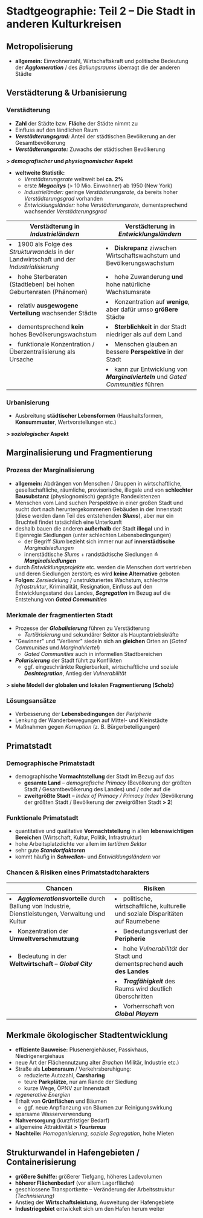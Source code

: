 # Stadtgeographie: Teil 2 – Die Stadt in anderen Kulturkreisen

## Metropolisierung

- **allgemein:** Einwohnerzahl, Wirtschaftskraft und politische Bedeutung der ***Agglomeration*** / des *Ballungsraums* überragt die der anderen Städte

## Verstädterung & Urbanisierung

### Verstädterung
- **Zahl** der Städte bzw. **Fläche** der Städte nimmt zu
- Einfluss auf den ländlichen Raum
- ***Verstädterungsgrad:*** Anteil der städtischen Bevölkerung an der Gesamtbevölkerung
- ***Verstädterungsrate:*** Zuwachs der städtischen Bevölkerung

**> *demografischer* und *physiognomischer* Aspekt**

- **weltweite Statistik:**
	- *Verstädterungsrate* weltweit bei **ca. 2%**
	- erste ***Megacitys*** (> 10 Mio. Einwohner) ab 1950 (New York)
	- *Industrieländer:* geringe *Verstädterungsrate*, da bereits hoher *Verstädterungsgrad* vorhanden
	- *Entwicklungsländer:* hohe *Verstädterungsrate*, dementsprechend wachsender *Verstädterungsgrad*

| Verstädterung in *Industrieländern* | Verstädterung in *Entwicklungsländern* |
| --- | --- |
| <li>1900 als Folge des *Strukturwandels* in der Landwirtschaft und der *Industrialisierung*</li> | <li>**Diskrepanz** ziwschen Wirtschaftswachstum und Bevölkerungswachstum</li> |
| <li>hohe Sterberaten (Stadtleben) bei hohen Geburtenraten (Phänomen)</li> | <li>hohe Zuwanderung **und** hohe natürliche Wachstumsrate</li> |
| <li>relativ **ausgewogene Verteilung** wachsender Städte</li> | <li>Konzentration auf **wenige**, aber dafür umso **größere** Städte</li> |
| <li>dementsprechend **kein** hohes Bevölkerungswachstum</li> | <li>**Sterblichkeit** in der Stadt niedriger als auf dem Land</li> |
| <li>funktionale Konzentration / Überzentralisierung als Ursache</li> | <li>Menschen glauben an bessere **Perspektive** in der Stadt</li> |
| | <li>kann zur Entwicklung von ***Marginalvierteln*** und *Gated Communities* führen</li> |

### Urbanisierung
- Ausbreitung **städtischer Lebensformen** (Haushaltsformen, **Konsummuster**, Wertvorstellungen etc.)

**> *soziologischer* Aspekt**

## Marginalisierung und Fragmentierung

### Prozess der Marginalisierung
- **allgemein:** Abdrängen von Menschen / Gruppen in wirtschaftliche, gesellschaftliche, räumliche, provisorische, illegale und von **schlechter Bausubstanz** (physiognomisch) geprägte Randexistenzen
- Menschen vom Land suchen Perspektive in einer großen Stadt und sucht dort nach heruntergekommenen Gebäuden in der Innenstadt (diese werden dann Teil des entstehenden ***Slums***), aber nur ein Bruchteil findet tatsächlich eine Unterkunft
- deshalb bauen die anderen **außerhalb** der Stadt **illegal** und in Eigenregie Siedlungen (unter schlechten Lebensbedingungen)
	- der Begriff *Slum* bezieht sich immer nur auf **innerstädtische** *Marginalsiedlungen*
	- innerstädtische *Slums* + randstädtische Siedlungen ≙ ***Marginalsiedlungen***
- durch *Entwicklungsprojekte* etc. werden die Menschen dort vertrieben und deren Siedlungen zerstört; es wird **keine Alternative** geboten
- **Folgen:** *Zersiedelung* / unstrukturiertes Wachstum, schlechte *Infrastruktur*, Kriminalität, Resignation, Einfluss auf den Entwicklungsstand des Landes, ***Segregation*** im Bezug auf die Entstehung von ***Gated Communities***

### Merkmale der fragmentierten Stadt
- Prozesse der ***Globalisierung*** führen zu Verstädterung
	- *Tertiärisierung* und sekundärer Sektor als Hauptantriebskräfte
- "Gewinner" und "Verlierer" siedeln sich an **gleichen** Orten an (*Gated Communities* und *Marginalviertel*)
	- *Gated Communities* auch in informellen Stadtbereichen
- ***Polarisierung*** der Stadt führt zu Konflikten
	- ggf. eingeschränkte Regierbarkeit, wirtschaftliche und soziale ***Desintegration***, Antieg der *Vulnerabilität*

**> siehe Modell der globalen und lokalen Fragmentierung (Scholz)**

### Lösungsansätze
- Verbesserung der **Lebensbedingungen** der *Peripherie*
- Lenkung der Wanderbewegungen auf Mittel- und Kleinstädte
- Maßnahmen gegen *Korruption* (z. B. Bürgerbeteiligungen)

## Primatstadt

### Demographische Primatstadt
- demographische **Vormachtstellung** der Stadt im Bezug auf das
	- **gesamte Land** – *demografische Primacy* (Bevölkerung der größten Stadt / Gesamtbevölkerung des Landes) und / oder auf die
	- **zweitgrößte Stadt** – *Index of Primacy / Primacy Index* (Bevölkerung der größten Stadt / Bevölkerung der zweigrößten Stadt **> 2**)

### Funktionale Primatstadt
- quantitative und qualitative **Vormachtstellung** in allen **lebenswichtigen Bereichen** (Wirtschaft, Kultur, Politik, Infrastruktur)
- hohe Arbeitsplatzdichte vor allem im *tertiären Sektor*
- sehr gute ***Standortfaktoren***
- kommt häufig in ***Schwellen-*** und *Entwicklungsländern* vor

### Chancen & Risiken eines Primatstadtcharakters

| Chancen | Risiken |
| --- | --- |
| <li>***Agglomerations*vorteile** durch Ballung von Industrie, Dienstleistungen, Verwaltung und Kultur</li> | <li>politische, wirtschaftliche, kulturelle und soziale Disparitäten auf Raumebene</li> |
| <li>Konzentration der **Umweltverschmutzung**</li> | <li>Bedeutungsverlust der **Peripherie**</li> |
| <li>Bedeutung in der **Weltwirtschaft** – ***Global City***</li> | <li>hohe *Vulnerabilität* der Stadt und dementsprechend **auch des Landes**</li> |
| | <li>***Tragfähigkeit*** des Raums wird deutlich überschritten</li> |
| | <li> Vorherrschaft von ***Global Playern*** |

## Merkmale ökologischer Stadtentwicklung

- **effiziente Bauweise:** Plusenergiehäuser, Passivhaus, Niedrigenergiehaus
- neue Art der Flächennutzung alter *Brachen* (Militär, Industrie etc.)
- Straße als **Lebensraum** / Verkehrsberuhigung:
	- reduzierte Autozahl, **Carsharing**
	- teure **Parkplätze**, nur am Rande der Siedlung
	- kurze Wege, ÖPNV zur Innenstadt
- *regenerative Energien*
- Erhalt von **Grünflächen** und Bäumen
	- ggf. neue Anpflanzung von Bäumen zur Reinigungswirkung
- sparsame Wasserverwendung
- **Nahversorgung** (kurzfristiger Bedarf)
- allgemeine Attraktivität **> *Tourismus***
- **Nachteile:** *Homogenisierung*, *soziale Segregation*, hohe Mieten

## Strukturwandel in Hafengebieten / Containerisierung

 - **größere Schiffe:** größerer Tiefgang, höheres Ladevolumen
 - **höherer Flächenbedarf** (vor allem Lagerfläche)
 - geschlossene Transportkette – Veränderung der Arbeitsstruktur *(Technisierung)*
 - Anstieg der **Wirtschaftsleistung**, Ausweitung der Hafengebiete
- **Industriegebiet** entwickelt sich um den Hafen herum weiter

<!--stackedit_data:
eyJoaXN0b3J5IjpbLTg0MDYyMTU2Miw0NDY2NzQ4MjAsLTIwMT
YxMTMyNDUsMTI4MDMzMTgyOSw3NTk0NTMxNTMsLTMwOTYyNzQ1
MSwtMzAwNzU4NDE1LDE2NTI3MjA2ODAsMjQ0MjQ4NTAsNTE2NT
gyMTUyLC0yMDIxNjIzNTczLDY0MjM5NjQ4OCwxNTg2MzEyNTU0
LC0xOTQxMDYyMTM3LC04MjIwMTk1OTAsLTY4MjgwNjI0N119
-->